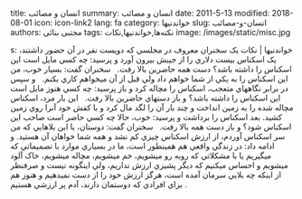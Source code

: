 title: انسان و مصائب
summary: انسان و مصائب
date: 2011-5-13
modified: 2018-08-01
icon:  icon-link2
lang: fa
category: خواندنیها
slug: انسان-و-مصائب
authors: مجتبی بنائی
tags: نکته‌ها,خواندنیها,نکات
image: /images/static/misc.jpg

s: خواندنیها | نکات يک سخنران معروف در مجلسي که دويست نفر در آن حضور داشتند، يک اسکناس بيست دلاري را از جيبش بيرون آورد و پرسيد: چه کسي مايل است اين اسکناس را داشته باشد؟  دست همه حاضرين بالا رفت.   سخنران گفت: بسيار خوب، من اين اسکناس را به يکي از شما خواهم داد ولي قبل از آن ميخواهم کاري بکنم.   و سپس در برابر نگاه‏هاي متعجب، اسکناس را مچاله کرد و باز پرسيد: چه کسي هنوز مايل است اين اسکناس را داشته باشد؟  و باز دستهاي حاضرين بالا رفت.   اين بار مرد، اسکناس مچاله شده را به زمين انداخت و چند بار آن را لگد مال کرد و با کفش خود آنرا روي زمين کشيد. بعد اسکناس را برداشت و پرسيد: خوب، حالا چه کسي حاضر است صاحب اين اسکناس شود؟  و باز دست همه بالا رفت.   سخنران گفت: دوستان، با اين بلاهايي که من سر اسکناس آوردم، از ارزش اسکناس چيزي کم نشد و همه شما خواهان آن هستيد.  و ادامه داد: در زندگي واقعي هم همين‏طور است، ما در بسياري موارد با تصميماتي که ميگيريم يا با مشکلاتي که روبه ‏رو ميشويم، خم ميشويم، مچاله ميشويم، خاک‏ آلود ميشويم و احساس ميکنيم که ديگر پشيزي ارزش نداريم، ولي اينگونه نيست و صرف‏نظر از اينکه چه بلايي سرمان آمده است، هرگز ارزش خود را از دست نميدهيم و هنوز هم براي افرادي که دوستمان دارند، آدم پر ارزشي هستيم .